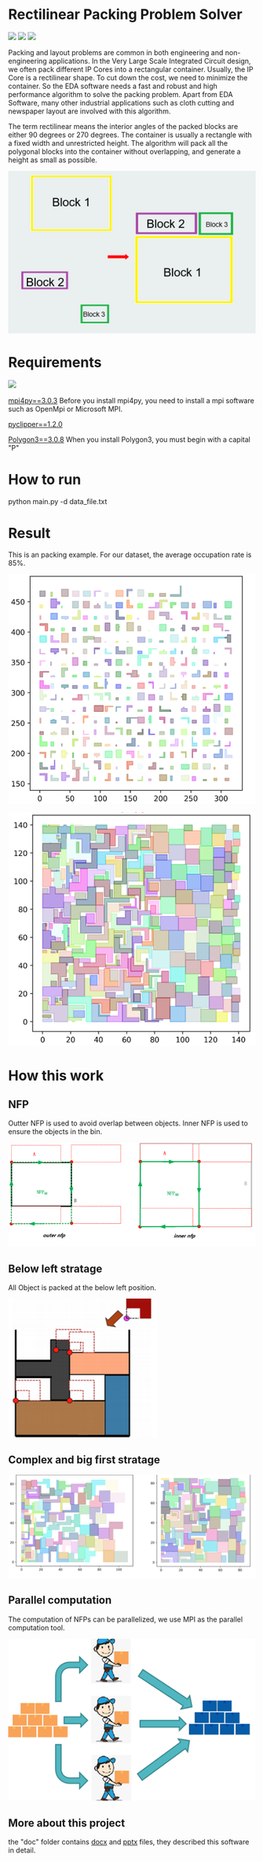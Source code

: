 # Rectilinear Packing Problem Solver

![](https://img.shields.io/github/languages/top/Mrlution/RectilinearPackingProblemSolver?color=brightgreen)
![](https://img.shields.io/github/languages/code-size/Mrlution/RectilinearPackingProblemSolver?color=brightgreen)
![](https://img.shields.io/github/languages/count/Mrlution/RectilinearPackingProblemSolver?logoColor=brightgreen?color=brightgreen)


Packing and layout problems are common in both engineering and non-engineering applications. In the Very Large Scale Integrated Circuit design, we often pack different IP Cores into a rectangular container. Usually, the IP Core is a rectilinear shape. To cut down the cost, we need to minimize the container. So the EDA software needs a fast and robust and high performance algorithm to solve the packing problem. Apart from EDA Software, many other industrial applications such as cloth cutting and newspaper layout are involved with this algorithm.

The term rectilinear means the interior angles of the packed blocks are either 90 degrees or 270 degrees. The container is usually a rectangle with a fixed width and unrestricted height. The algorithm will pack all the polygonal blocks into the container without overlapping, and generate a height as small as possible.


![](images/problem_description.png)


# Requirements
![](https://img.shields.io/badge/python-v3.7.0%20tested-brightgreen)

[mpi4py==3.0.3](https://pypi.org/project/mpi4py/) Before you install mpi4py, you need to install a mpi software such as OpenMpi or Microsoft MPI.

[pyclipper==1.2.0](https://pypi.org/project/pyclipper/)

[Polygon3==3.0.8](https://pypi.org/project/Polygon3/) When you install Polygon3, you must begin with a capital "P"

# How to run
python main.py -d data_file.txt

# Result
This is an packing example. For our dataset, the average occupation rate is 85%.

![](images/beforePacking.png)

![](images/afterPacking.png)

# How this work

## NFP 
Outter NFP is used to avoid overlap between objects. Inner NFP is used to ensure the objects in the bin.

![](images/nfp.png)

## Below left stratage
All Object is packed at the below left position.

![](images/belowleft.png)

## Complex and big first stratage

![](images/bigfirst.png)

## Parallel computation
The computation of NFPs can be parallelized, we use MPI as the parallel computation tool. 

![](images/parallel.png) 

## More about this project
the "doc" folder contains [docx](doc/software_description.docx) and [pptx](doc/software_description.pptx) files, they described this software in detail.
